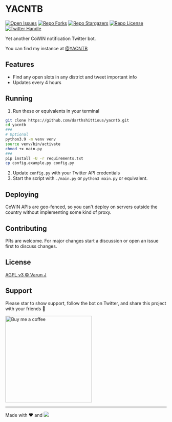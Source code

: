 # YACNTB

<p align="left">
<a href="https://github.com/darthshittious/yacntb/issues"><img src="https://img.shields.io/github/issues/darthshittious/yacntb" alt="Open Issues"></a> 
<a href="https://github.com/darthshittious/yacntb/network/members"><img src="https://img.shields.io/github/forks/darthshittious/yacntb" alt="Repo Forks"></a> 
<a href="https://github.com/darthshittious/yacntb/stargazers"><img src="https://img.shields.io/github/stars/darthshittious/yacntb" alt="Repo Stargazers"></a>
<a href="https://github.com/darthshittious/yacntb/blob/main/LICENSE"><img src="https://img.shields.io/github/license/darthshittious/yacntb" alt="Repo License"></a>
<a href="https://twitter.com/YACNTB"><img src="https://img.shields.io/twitter/url?style=social&url=https%3A%2F%2Fgithub.com%2Fdarthshittious%2Fyacntb" alt="Twitter Handle"></a>
</p>

Yet another CoWIN notification Twitter bot.

You can find my instance at [@YACNTB](https://twitter.com/YACNTB)

## Features

- Find any open slots in any district and tweet important info
- Updates every 4 hours

## Running

1. Run these or equivalents in your terminal

```zsh
git clone https://github.com/darthshittious/yacntb.git
cd yacntb
###
# Optional
python3.9 -m venv venv
source venv/bin/activate
chmod +x main.py
###
pip install -U -r requirements.txt
cp config.example.py config.py
```

2. Update `config.py` with your Twitter API credentials
3. Start the script with `./main.py` or `python3 main.py` or equivalent.

## Deploying

CoWIN APIs are geo-fenced, so you can't deploy on servers outside the country without implementing some kind of proxy.

## Contributing

PRs are welcome. For major changes start a discussion or open an issue first to discuss changes.

## License

[AGPL v3 © Varun J](https://github.com/darthshittious/yacntb/blob/main/LICENSE)

## Support 

Please star to show support, follow the bot on Twitter, and share this project with your friends 💙

<a href="https://www.buymeacoffee.com/darthshittious" target="_blank">
<img src="https://cdn.buymeacoffee.com/buttons/v2/default-red.png" alt="Buy me a coffee" data-canonical-src="https://cdn.buymeacoffee.com/buttons/v2/default-red.png" width="270" />
</a>

---
Made with ❤️ and [![](https://api.iconify.design/simple-icons:python.svg?color=%234cacfc&height=16)](https://python.org/)
